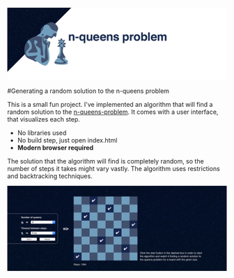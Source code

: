 ![](images/readme-header.jpg)

#Generating a random solution to the n-queens problem

This is a small fun project. I've implemented an algorithm that will find a random solution to the [n-queens-problem](https://en.wikipedia.org/wiki/Eight_queens_puzzle). It comes with a user interface, that visualizes each step.

- No libraries used
- No build step, just open index.html
- **Modern browser required**

The solution that the algorithm will find is completely random, so the number of steps it takes might vary vastly. The algorithm uses restrictions and backtracking techniques.


![](images/readme-preview.jpg)
